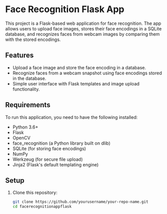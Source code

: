 # Face Recognition Flask App

This project is a Flask-based web application for face recognition. The app allows users to upload face images, stores their face encodings in a SQLite database, and recognizes faces from webcam images by comparing them with the stored encodings.

## Features

- Upload a face image and store the face encoding in a database.
- Recognize faces from a webcam snapshot using face encodings stored in the database.
- Simple user interface with Flask templates and image upload functionality.

## Requirements

To run this application, you need to have the following installed:

- Python 3.6+
- Flask
- OpenCV
- face_recognition (a Python library built on dlib)
- SQLite (for storing face encodings)
- NumPy
- Werkzeug (for secure file upload)
- Jinja2 (Flask's default templating engine)

## Setup

1. Clone this repository:
   ```bash
   git clone https://github.com/yourusername/your-repo-name.git
   cd facerecognitionappflask
